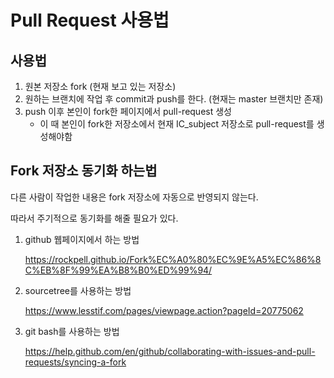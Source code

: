 # Pull Request 사용법

## 사용법
1. 원본 저장소 fork (현재 보고 있는 저장소)
2. 원하는 브랜치에 작업 후 commit과 push를 한다. (현재는 master 브랜치만 존재)
3. push 이후 본인이 fork한 페이지에서 pull-request 생성
    * 이 때 본인이 fork한 저장소에서 현재 IC_subject 저장소로 pull-request를 생성해야함

## Fork 저장소 동기화 하는법
다른 사람이 작업한 내용은 fork 저장소에 자동으로 반영되지 않는다.

따라서 주기적으로 동기화를 해줄 필요가 있다.

1. github 웹페이지에서 하는 방법
      
      https://rockpell.github.io/Fork%EC%A0%80%EC%9E%A5%EC%86%8C%EB%8F%99%EA%B8%B0%ED%99%94/
      
2. sourcetree를 사용하는 방법
      
      https://www.lesstif.com/pages/viewpage.action?pageId=20775062
      
3. git bash를 사용하는 방법
      
      https://help.github.com/en/github/collaborating-with-issues-and-pull-requests/syncing-a-fork
